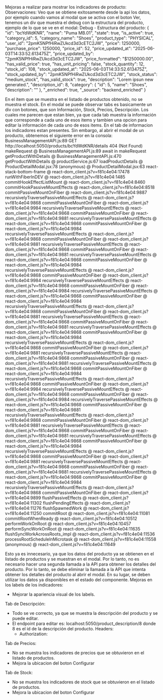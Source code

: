 Mejoras a realizar para mostrar los indicadores de producto:
Observaciones:
Veo que se obtiene exitosamente desde la api los datos, por ejemplo cuando vamos al modal que se activa con el boton Ver, tenemos un div que muestra el debug con la estructura del producto, ejemplo de lo que se ve en el modal:
Debug - Estructura del producto:
{
  "id": "bcYdWdKNR",
  "name": "Puma MB.01",
  "state": true,
  "is_active": true,
  "category_id": 5,
  "category_name": "Shoes",
  "product_type": "PHYSICAL",
  "user_id": "2pmK5NPfHiRwZUkcd3d3cETC2JW",
  "price": 1250000,
  "purchase_price": 1250000,
  "price_id": 52,
  "price_updated_at": "2025-06-03T14:33:52.613475Z",
  "price_updated_by": "2pmK5NPfHiRwZUkcd3d3cETC2JW",
  "price_formatted": "$1250000.00",
  "has_valid_price": true,
  "has_unit_pricing": false,
  "stock_quantity": 12,
  "stock_id": 108,
  "stock_updated_at": "2025-06-03T14:33:52.613475Z",
  "stock_updated_by": "2pmK5NPfHiRwZUkcd3d3cETC2JW",
  "stock_status": "medium_stock",
  "has_valid_stock": true,
  "description": "Lorem ipsun new generated.",
  "description_id": 8,
  "category": {
    "id": 5,
    "name": "Shoes",
    "description": ""
  },
  "_enriched": true,
  "_source": "backend_enriched"
}  

En el item que se muestra en el listado de productos obtenido, no se muestra el stock.
En el modal se puede observar tabs es basicamente un div con botones, que son Información, Stock, Precios, Descripción. Los cuales me parecen que estan bien, ya que cada tab muestra la información que corresponde a cada uno de esos items y tambien una opcion para editar la información de cada uno de esos items.
En el tab de informacion los indicadores estan presentes.
Sin embargo, al abrir el modal de un producto, obtenemos el siguiente error en la consola:
BusinessManagementAPI.js:89  GET http://localhost:5050/products/bcYdWdKNR/details 404 (Not Found)
makeRequest @ BusinessManagementAPI.js:89
await in makeRequest
getProductWithDetails @ BusinessManagementAPI.js:470
getProductWithDetails @ productService.js:67
loadProductDetails @ ProductDetailModal.jsx:78
(anonymous) @ ProductDetailModal.jsx:63
react-stack-bottom-frame @ react-dom_client.js?v=f81c4e04:17478
runWithFiberInDEV @ react-dom_client.js?v=f81c4e04:1485
commitHookEffectListMount @ react-dom_client.js?v=f81c4e04:8460
commitHookPassiveMountEffects @ react-dom_client.js?v=f81c4e04:8518
commitPassiveMountOnFiber @ react-dom_client.js?v=f81c4e04:9887
recursivelyTraversePassiveMountEffects @ react-dom_client.js?v=f81c4e04:9868
commitPassiveMountOnFiber @ react-dom_client.js?v=f81c4e04:9984
recursivelyTraversePassiveMountEffects @ react-dom_client.js?v=f81c4e04:9868
commitPassiveMountOnFiber @ react-dom_client.js?v=f81c4e04:9881
recursivelyTraversePassiveMountEffects @ react-dom_client.js?v=f81c4e04:9868
commitPassiveMountOnFiber @ react-dom_client.js?v=f81c4e04:9984
recursivelyTraversePassiveMountEffects @ react-dom_client.js?v=f81c4e04:9868
commitPassiveMountOnFiber @ react-dom_client.js?v=f81c4e04:9881
recursivelyTraversePassiveMountEffects @ react-dom_client.js?v=f81c4e04:9868
commitPassiveMountOnFiber @ react-dom_client.js?v=f81c4e04:9881
recursivelyTraversePassiveMountEffects @ react-dom_client.js?v=f81c4e04:9868
commitPassiveMountOnFiber @ react-dom_client.js?v=f81c4e04:9984
recursivelyTraversePassiveMountEffects @ react-dom_client.js?v=f81c4e04:9868
commitPassiveMountOnFiber @ react-dom_client.js?v=f81c4e04:9984
recursivelyTraversePassiveMountEffects @ react-dom_client.js?v=f81c4e04:9868
commitPassiveMountOnFiber @ react-dom_client.js?v=f81c4e04:9984
recursivelyTraversePassiveMountEffects @ react-dom_client.js?v=f81c4e04:9868
commitPassiveMountOnFiber @ react-dom_client.js?v=f81c4e04:9984
recursivelyTraversePassiveMountEffects @ react-dom_client.js?v=f81c4e04:9868
commitPassiveMountOnFiber @ react-dom_client.js?v=f81c4e04:9881
recursivelyTraversePassiveMountEffects @ react-dom_client.js?v=f81c4e04:9868
commitPassiveMountOnFiber @ react-dom_client.js?v=f81c4e04:9881
recursivelyTraversePassiveMountEffects @ react-dom_client.js?v=f81c4e04:9868
commitPassiveMountOnFiber @ react-dom_client.js?v=f81c4e04:9984
recursivelyTraversePassiveMountEffects @ react-dom_client.js?v=f81c4e04:9868
commitPassiveMountOnFiber @ react-dom_client.js?v=f81c4e04:9881
recursivelyTraversePassiveMountEffects @ react-dom_client.js?v=f81c4e04:9868
commitPassiveMountOnFiber @ react-dom_client.js?v=f81c4e04:9881
recursivelyTraversePassiveMountEffects @ react-dom_client.js?v=f81c4e04:9868
commitPassiveMountOnFiber @ react-dom_client.js?v=f81c4e04:9984
recursivelyTraversePassiveMountEffects @ react-dom_client.js?v=f81c4e04:9868
commitPassiveMountOnFiber @ react-dom_client.js?v=f81c4e04:9984
recursivelyTraversePassiveMountEffects @ react-dom_client.js?v=f81c4e04:9868
commitPassiveMountOnFiber @ react-dom_client.js?v=f81c4e04:9984
recursivelyTraversePassiveMountEffects @ react-dom_client.js?v=f81c4e04:9868
commitPassiveMountOnFiber @ react-dom_client.js?v=f81c4e04:9881
recursivelyTraversePassiveMountEffects @ react-dom_client.js?v=f81c4e04:9868
commitPassiveMountOnFiber @ react-dom_client.js?v=f81c4e04:9881
recursivelyTraversePassiveMountEffects @ react-dom_client.js?v=f81c4e04:9868
commitPassiveMountOnFiber @ react-dom_client.js?v=f81c4e04:9881
recursivelyTraversePassiveMountEffects @ react-dom_client.js?v=f81c4e04:9868
commitPassiveMountOnFiber @ react-dom_client.js?v=f81c4e04:9984
recursivelyTraversePassiveMountEffects @ react-dom_client.js?v=f81c4e04:9868
commitPassiveMountOnFiber @ react-dom_client.js?v=f81c4e04:9881
recursivelyTraversePassiveMountEffects @ react-dom_client.js?v=f81c4e04:9868
commitPassiveMountOnFiber @ react-dom_client.js?v=f81c4e04:9881
recursivelyTraversePassiveMountEffects @ react-dom_client.js?v=f81c4e04:9868
commitPassiveMountOnFiber @ react-dom_client.js?v=f81c4e04:9984
recursivelyTraversePassiveMountEffects @ react-dom_client.js?v=f81c4e04:9868
commitPassiveMountOnFiber @ react-dom_client.js?v=f81c4e04:9899
flushPassiveEffects @ react-dom_client.js?v=f81c4e04:11302
flushPendingEffects @ react-dom_client.js?v=f81c4e04:11276
flushSpawnedWork @ react-dom_client.js?v=f81c4e04:11250
commitRoot @ react-dom_client.js?v=f81c4e04:11081
commitRootWhenReady @ react-dom_client.js?v=f81c4e04:10512
performWorkOnRoot @ react-dom_client.js?v=f81c4e04:10457
performSyncWorkOnRoot @ react-dom_client.js?v=f81c4e04:11635
flushSyncWorkAcrossRoots_impl @ react-dom_client.js?v=f81c4e04:11536
processRootScheduleInMicrotask @ react-dom_client.js?v=f81c4e04:11558
(anonymous) @ react-dom_client.js?v=f81c4e04:11649

Esto ya es innecesario, ya que los datos del producto ya se obtienen en el listado de productos y se muestran en el modal. Por lo tanto, no es necesario hacer una segunda llamada a la API para obtener los detalles del producto.
Por lo tanto, se debe eliminar la llamada a la API que intenta obtener los detalles del producto al abrir el modal. En su lugar, se deben utilizar los datos ya disponibles en el estado del componente.
Mejoras en los labels de los indicadores:
- Mejorar la apariencia visual de los labels.

Tab de Descripción:
- Todo se ve correcto, ya que se muestra la descripción del producto y se puede editar.
- El endpoint para editar es: localhost:5050/product_description/8 donde 8 es el id de la descripción del producto. Headers:
  - Authorization: <token>

Tab de Precios:
- No se muestra los indicadores de precios que se obtuvieron en el listado de productos.
- Mejora la ubicacion del boton Configurar

Tab de Stock:
- No se muestra los indicadores de stock que se obtuvieron en el listado de productos.
- Mejora la ubicacion del boton Configurar
